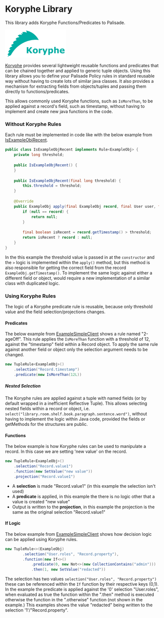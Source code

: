 
<!---
Copyright 2018 Crown Copyright

Licensed under the Apache License, Version 2.0 (the "License");
you may not use this file except in compliance with the License.
You may obtain a copy of the License at

  http://www.apache.org/licenses/LICENSE-2.0

Unless required by applicable law or agreed to in writing, software
distributed under the License is distributed on an "AS IS" BASIS,
WITHOUT WARRANTIES OR CONDITIONS OF ANY KIND, either express or implied.
See the License for the specific language governing permissions and
limitations under the License.
--->


# Koryphe Library

This library adds Koryphe Functions/Predicates to Palisade.

<img src="../../doc/img/koryphe_logo_text.png" width="200">

[Koryphe](https://github.com/gchq/koryphe) provides several lightweight 
reusable functions and predicates that can be chained together and applied
to generic tuple objects. Using this library allows you to define your
Palisade Policy rules in standard reusable way without having to
create lots of similar java classes. It also provides a mechanism
for extracting fields from objects/tuples and passing them directly to
functions/predicates.

This allows commonly used Koryphe functions, such as `IsMoreThan`, to be applied against a record's field, such as timestamp, without having to implement and create new java functions in the code.

### Without Koryphe Rules 
Each rule must be implemented in code like with the below example from [IsExampleObjRecent](https://github.com/gchq/Palisade/blob/master/example/example-model/src/main/java/uk/gov/gchq/palisade/example/rule/IsExampleObjRecent.java "IsExampleObjRecent"). 

```java
public class IsExampleObjRecent implements Rule<ExampleObj> {
    private long threshold;

    public IsExampleObjRecent() {
    }

    public IsExampleObjRecent(final long threshold) {
        this.threshold = threshold;
    }

    @Override
    public ExampleObj apply(final ExampleObj record, final User user, final Justification justification) {
        if (null == record) {
            return null;
        }

        final boolean isRecent = record.getTimestamp() > threshold;
        return isRecent ? record : null;
    }
}
```

In the this example the threshold value is passed in at the `constructor` and the `>` logic is implemented within the `apply()` method, but this method is also responsible for getting the correct field from the record `ExampleObj.getTimestamp()`.
To implement the same logic against either a different field or object, would require a new implementation of a similar class with duplicated logic.

### Using Koryphe Rules
The logic of a Koryphe predicate rule is reusable, because only threshold value and the field selection/projections changes.

#### Predicates
The below example from [ExampleSimpleClient](https://github.com/gchq/Palisade/blob/master/example/single-jvm-example/single-jvm-example-client/src/main/java/uk/gov/gchq/palisade/example/client/ExampleSimpleClient.java "ExampleSimpleClient") shows a rule named "2-ageOff". This rule applies the `IsMoreThan` function with a threshold of 12, against the "timestamp" field within a Record object. To apply the same rule against another field or object only the selection argument needs to be changed.
```java
new TupleRule<ExampleObj>()
    .selection("Record.timestamp")
    .predicate(new IsMoreThan(12L))
```


##### Nested Selection
The Koryphe rules are applied against a tuple with named fields (or by default wrapped in a inefficient Reflective Tuple). This allows selecting nested fields within a record or object, i.e. `select("library.room.shelf.book.paragraph.sentence.word")`, without having to implement the logic within Java code, provided the fields or getMethods for the structures are public.

#### Functions
The below example is how Koryphe rules can be used to manipulate a record. In this case we are setting 'new value' on the record. 
```java
new TupleRule<ExampleObj>()
    .selection("Record.value1")
    .function(new SetValue("new value"))
    .projection("Record.value1")
```
* A **selection** is made "Record.value1" (in this example the selection isn't used)
* A **predicate** is applied, in this example the there is no logic other that a value is created "new value"
* Output is written to the **projection**, in this example the projection is the same as the original selection "Record.value1"

#### If Logic
The below example from [ExampleSimpleClient](https://github.com/gchq/Palisade/blob/master/example/single-jvm-example/single-jvm-example-client/src/main/java/uk/gov/gchq/palisade/example/client/ExampleSimpleClient.java "ExampleSimpleClient") shows how decision logic can be applied using Koryphe rules. 
```java
new TupleRule<>(ExampleObj)
        .selection("User.roles", "Record.property"),
        .function(new If<>()
            .predicate(0, new Not<>(new CollectionContains("admin")))
            .then(1, new SetValue("redacted"))
```
The selection has two values `selection("User.roles", "Record.property")` these can be referenced within the `If` function by their respective keys (0,1).
In the example the predicate is applied against the '0' selection "User.roles", when evaluated as true the function within the ".then" method is executed otherwise the function in the ".otherwise" function (not shown in the example.) This examples shows the value "redacted" being written to the selection '1'/"Record.property".
